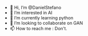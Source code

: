- 👋 Hi, I’m @DanielStefano
- 👀 I’m interested in AI
- 🌱 I’m currently learning python
- 💞️ I’m looking to collaborate on GAN
- 📫 How to reach me : Don't.

<!---
DanielStefano/DanielStefano is a ✨ special ✨ repository because its `README.md` (this file) appears on your GitHub profile.
You can click the Preview link to take a look at your changes.
--->
